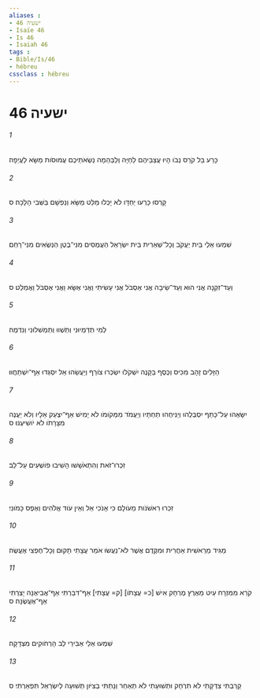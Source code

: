 ```yaml
---
aliases : 
- ישעיה 46
- Isaïe 46
- Is 46
- Isaiah 46
tags : 
- Bible/Is/46
- hébreu
cssclass : hébreu
---
```


# ישעיה 46

###### 1
כָּרַע בֵּל קֹרֵס נְבֹו הָיוּ עֲצַבֵּיהֶם לַחַיָּה וְלַבְּהֵמָה נְשֻׂאֹתֵיכֶם עֲמוּסֹות מַשָּׂא לַעֲיֵפָה׃
###### 2
קָרְסוּ כָרְעוּ יַחְדָּו לֹא יָכְלוּ מַלֵּט מַשָּׂא וְנַפְשָׁם בַּשְּׁבִי הָלָכָה׃ ס
###### 3
שִׁמְעוּ אֵלַי בֵּית יַעֲקֹב וְכָל־שְׁאֵרִית בֵּית יִשְׂרָאֵל הַעֲמֻסִים מִנִּי־בֶטֶן הַנְּשֻׂאִים מִנִּי־רָחַם׃
###### 4
וְעַד־זִקְנָה אֲנִי הוּא וְעַד־שֵׂיבָה אֲנִי אֶסְבֹּל אֲנִי עָשִׂיתִי וַאֲנִי אֶשָּׂא וַאֲנִי אֶסְבֹּל וַאֲמַלֵּט׃ ס
###### 5
לְמִי תְדַמְיוּנִי וְתַשְׁווּ וְתַמְשִׁלוּנִי וְנִדְמֶה׃
###### 6
הַזָּלִים זָהָב מִכִּיס וְכֶסֶף בַּקָּנֶה יִשְׁקֹלוּ יִשְׂכְּרוּ צֹורֵף וְיַעֲשֵׂהוּ אֵל יִסְגְּדוּ אַף־יִשְׁתַּחֲוּוּ׃
###### 7
יִשָּׂאֻהוּ עַל־כָּתֵף יִסְבְּלֻהוּ וְיַנִּיחֻהוּ תַחְתָּיו וְיַעֲמֹד מִמְּקֹומֹו לֹא יָמִישׁ אַף־יִצְעַק אֵלָיו וְלֹא יַעֲנֶה מִצָּרָתֹו לֹא יֹושִׁיעֶנּוּ׃ ס
###### 8
זִכְרוּ־זֹאת וְהִתְאֹשָׁשׁוּ הָשִׁיבוּ פֹושְׁעִים עַל־לֵב׃
###### 9
זִכְרוּ רִאשֹׁנֹות מֵעֹולָם כִּי אָנֹכִי אֵל וְאֵין עֹוד אֱלֹהִים וְאֶפֶס כָּמֹונִי׃
###### 10
מַגִּיד מֵרֵאשִׁית אַחֲרִית וּמִקֶּדֶם אֲשֶׁר לֹא־נַעֲשׂוּ אֹמֵר עֲצָתִי תָקוּם וְכָל־חֶפְצִי אֶעֱשֶׂה׃
###### 11
קֹרֵא מִמִּזְרָח עַיִט מֵאֶרֶץ מֶרְחָק אִישׁ [כ= עֲצָתֹו] [ק= עֲצָתִי] אַף־דִּבַּרְתִּי אַף־אֲבִיאֶנָּה יָצַרְתִּי אַף־אֶעֱשֶׂנָּה׃ ס
###### 12
שִׁמְעוּ אֵלַי אַבִּירֵי לֵב הָרְחֹוקִים מִצְּדָקָה׃
###### 13
קֵרַבְתִּי צִדְקָתִי לֹא תִרְחָק וּתְשׁוּעָתִי לֹא תְאַחֵר וְנָתַתִּי בְצִיֹּון תְּשׁוּעָה לְיִשְׂרָאֵל תִּפְאַרְתִּי׃ ס
